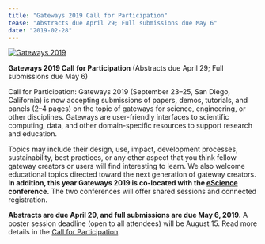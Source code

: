 ```yaml
---
title: "Gateways 2019 Call for Participation"
tease: "Abstracts due April 29; Full submissions due May 6"
date: "2019-02-28"
---
```


[<img class="float-right" style="max-width: 300px" src="/images/logos/gateways-2019-logo.png" alt="Gateways 2019" />](http://sciencegateways.org/gateways2019/call)

**Gateways 2019 Call for Participation** (Abstracts due April 29; Full submissions due May 6)

Call for Participation: Gateways 2019 (September 23–25, San Diego, California) is now accepting submissions of papers, demos, tutorials, and panels (2–4 pages) on the topic of gateways for science, engineering, or other disciplines. Gateways are user-friendly interfaces to scientific computing, data, and other domain-specific resources to support research and education.

Topics may include their design, use, impact, development processes, sustainability, best practices, or any other aspect that you think fellow gateway creators or users will find interesting to learn. We also welcome educational topics directed toward the next generation of gateway creators. **In addition, this year Gateways 2019 is co-located with the [eScience](https://escience2019.sdsc.edu/) conference.** The two conferences will offer shared sessions and connected registration.

**Abstracts are due April 29, and full submissions are due May 6, 2019.** A poster session deadline (open to all attendees) will be August 15. Read more details in the [Call for Participation](http://sciencegateways.org/gateways2019/call).

